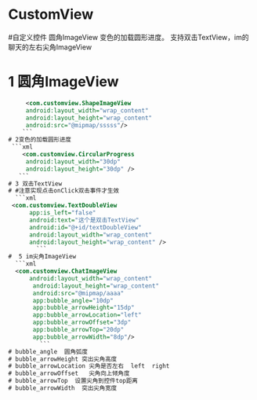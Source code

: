 # CustomView
#自定义控件 圆角ImageView 变色的加载圆形进度。 支持双击TextView，im的聊天的左右尖角ImageView
 # 1 圆角ImageView
 ```xml
      <com.customview.ShapeImageView
      android:layout_width="wrap_content"
      android:layout_height="wrap_content"
      android:src="@mipmap/sssss"/>
     ```
 # 2变色的加载圆形进度
  ```xml
     <com.customview.CircularProgress
      android:layout_width="30dp"
      android:layout_height="30dp" />
    ```
 # 3 双击TextView 
 # #注意实现点击onClick双击事件才生效
   ```xml
  <com.customview.TextDoubleView
       app:is_left="false"
       android:text="这个是双击TextView"
       android:id="@+id/textDoubleView"
       android:layout_width="wrap_content"
       android:layout_height="wrap_content" />
         ```
 #  5 im尖角ImageView
   ```xml
  <com.customview.ChatImageView
       android:layout_width="wrap_content"
        android:layout_height="wrap_content"
        android:src="@mipmap/aaaa"
        app:bubble_angle="10dp"
        app:bubble_arrowHeight="15dp"
        app:bubble_arrowLocation="left"
        app:bubble_arrowOffset="3dp"
        app:bubble_arrowTop="20dp"
        app:bubble_arrowWidth="8dp"/>
          ```
 # bubble_angle  圆角弧度
 # bubble_arrowHeight 突出尖角高度
 # bubble_arrowLocation 尖角是否左右  left  right
 # bubble_arrowOffset   尖角向上倾角度
 # bubble_arrowTop  设置尖角到控件top距离
 # bubble_arrowWidth  突出尖角宽度
  
